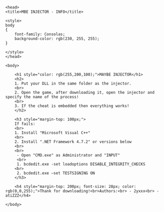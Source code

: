 <html>

	<head>
	<title>MBE INJECTOR - INFO</title>
	
	<style>
	body
	{
		font-family: Consolas;
		background-color: rgb(230, 255, 255);
	}
	
	</style>
	</head>
	
	<body>
	
		<h1 style="color: rgb(255,200,100);">MAYBE INJECTOR</h1>
		<h2>
		1. Put your DLL in the same folder as the injector.
		<br>
		2. Open the game, after downloading it, open the injector and specify the name of the process!
		<br>
		3. If the cheat is embedded then everything works!
		</h2>
		
		<h3 style="margin-top: 100px;">
		If fails:
		<br>
		1. Install "Microsoft Visual C++"
		<br>
		2. Install ".NET Framework 4.7.2" or versions below
		<br>
		<br>
		 - Open "CMD.exe" as Administrator and "INPUT"
		 <br>
		 1. bcdedit.exe -set loadoptions DISABLE_INTEGRITY_CHECKS
		<br>
		 2. bcdedit.exe —set TESTSIGNING ON
		</h3>
		
		<h4 style="margin-top: 200px; font-size: 28px; color: rgb(0,0,255);">Thank for downloading!<br>Authors:<br> - 2yxxx<br> - atiZZZ</h4>
	
	</body>

</html>
